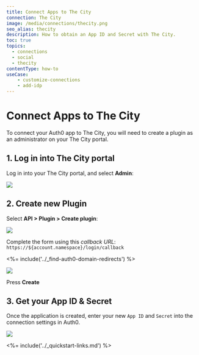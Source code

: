 ```yaml
---
title: Connect Apps to The City
connection: The City
image: /media/connections/thecity.png
seo_alias: thecity
description: How to obtain an App ID and Secret with The City.
toc: true
topics:
  - connections
  - social
  - thecity
contentType: how-to
useCase:
    - customize-connections
    - add-idp
---
```


# Connect Apps to The City

To connect your Auth0 app to The City, you will need to create a plugin as an administrator on your The City portal.

## 1. Log in into The City portal

Log in into your The City portal, and select __Admin__:

![](/media/articles/connections/social/thecity/thecity-register-1.png)

## 2. Create new Plugin

Select __API > Plugin > Create plugin__:

![](/media/articles/connections/social/thecity/thecity-register-2.png)

Complete the form using this <dfn data-key="callback">callback URL</dfn>: `https://${account.namespace}/login/callback`

<%= include('../_find-auth0-domain-redirects') %>

![](/media/articles/connections/social/thecity/thecity-register-3.png)

Press __Create__

## 3. Get your App ID & Secret

Once the application is created, enter your new `App ID` and `Secret` into the connection settings in Auth0.

![](/media/articles/connections/social/thecity/thecity-register-4.png)

<%= include('../_quickstart-links.md') %>
